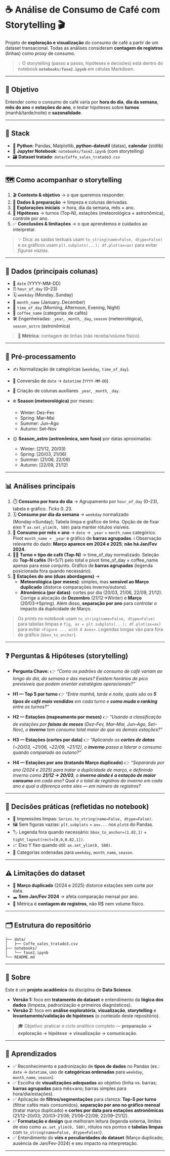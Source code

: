# ☕️ Análise de Consumo de Café com Storytelling 🎬

Projeto de **exploração e visualização** do consumo de café a partir de um dataset transacional. Todas as análises consideram **contagem de registros** (linhas) como *proxy* de consumo.

> 💡 O storytelling (passo a passo, hipóteses e decisões) está dentro do notebook **`notebooks/fase2.ipynb`** em células Markdown.

---

## 🎯 Objetivo

Entender como o consumo de café varia por **hora do dia**, **dia da semana**, **mês do ano** e **estações do ano**, e testar hipóteses sobre **turnos** (manhã/tarde/noite) e **sazonalidade**.

---

## 🧰 Stack

* 🐍 **Python**: Pandas, Matplotlib, **python-dateutil** (datas), **calendar** (stdlib)
* 📓 **Jupyter Notebook**: `notebooks/fase2.ipynb` (com storytelling)
* 🗃️ **Dataset tratado**: `data/Coffe_sales_tratado3.csv`

---

## 🗺️ Como acompanhar o storytelling

1. 🎬 **Contexto & objetivo** → o que queremos responder.
2. 🧹 **Dados & preparação** → limpeza e colunas derivadas.
3. 🔎 **Explorações iniciais** → hora, dia da semana, mês × ano.
4. 🧪 **Hipóteses** → turnos (Top‑N), estações (meteorológica × astronômica), controle por ano.
5. ✅ **Conclusões & limitações** → o que aprendemos e cuidados ao interpretar.

> ✨ Dica: as saídas textuais usam `to_string(name=False, dtype=False)` e os gráficos usam `plt.subplots(...); df.plot(ax=ax)` para evitar *figuras vazias*.

---

## 🧾 Dados (principais colunas)

* 📆 `date` (YYYY-MM-DD)
* ⏰ `hour_of_day` (0–23)
* 🗓️ `weekday` (Monday..Sunday)
* 📅 `month_name` (January..December)
* 🌇 `time_of_day` (Morning, Afternoon, Evening, Night)
* 🧉 `coffee_name` (categorias de cafés)
* 🛠️ Engenheiradas: `_year`, `_month`, `_day`, `season` (meteorológica), `season_astro` (astronômica)

> 📏 **Métrica**: contagem de linhas (não receita/volume físico).

---

## 🧼 Pré-processamento

* ✍️ Normalização de categóricas (`weekday`, `time_of_day`).
* 🔁 Conversão de `date` → `datetime` (`YYYY-MM-DD`).
* 🧱 Criação de colunas auxiliares `_year`, `_month`, `_day`.
* ❄️ **Season (meteorológica)** por meses:

  * Winter: Dez–Fev
  * Spring: Mar–Mai
  * Summer: Jun–Ago
  * Autumn: Set–Nov
* 🌞 **Season_astro (astronômica, sem fuso)** por datas aproximadas:

  * Winter: [21/12, 20/03)
  * Spring: [20/03, 21/06)
  * Summer: [21/06, 22/09)
  * Autumn: [22/09, 21/12)
---

## 📊 Análises principais

1. ⏱️ **Consumo por hora do dia** → Agrupamento por `hour_of_day` (0–23), tabela e gráfico. *Ticks* 0..23.
2. 🗓️ **Consumo por dia da semana** → `weekday` normalizado (Monday→Sunday); Tabela limpa e gráfico de linha. Opção de de fixar eixo Y `ax.set_ylim(0, 580)` para manter rótulos visíveis.
3. 📅 **Consumo por mês × ano** → `date` → `_year` + `month_name` categórico. Pivot `month_name × _year` e gráfico de **barras agrupadas**. ℹ️ Observação relevante do dado: **Março aparece em 2024 e 2025**; **não há Jan/Fev 2024**.
4. 👨‍🍳 **Turno × tipo de café (Top‑N)** → time_of_day normalizado. Seleção do **Top‑N cafés** (N=5/7) pelo total e pivot time_of_day × coffee_name apenas para esse conjunto. Gráfico de **barras agrupadas** (legenda posicionada fora quando necessário).
5. 🍂 **Estações do ano (duas abordagens)** →
   * **Meteorológica (por meses)**: simples, mas **sensível ao Março duplicado** (distorce comparações inverno/outono).
   * **Atronômica (por datas)**: cortes por dia (20/03, 21/06, 22/09, 21/12). Corrige a alocação de **Dezembro** (21/12→Winter) e **Março** (20/03→Spring).
     Além disso, **separação por ano** para controlar o impacto da duplicidade de Março.

> Os *prints* no notebook usam `to_string(name=False, dtype=False)` para tabelas limpas e `fig, ax = plt.subplots(...); df.plot(ax=ax)` para evitar `<Figure ... with 0 Axes>`. Legendas longas vão para fora do gráfico (`bbox_to_anchor`).

---

## ❓ Perguntas & Hipóteses (storytelling)

* **Pergunta Chave:**
  👉 *“Como os padrões de consumo de café variam ao longo do dia, da semana e dos meses? Existem horários de pico previsíveis que podem orientar estratégias operacionais?”*

* **H1 — Top 5 por turno**
  👉 *“Entre manhã, tarde e noite, quais são os **5 tipos de café mais vendidos** em cada turno e **como muda o ranking** entre os turnos?”*

* **H2 — Estações (mapeamento por meses)**
  👉 *“Usando a classificação de estações por **faixas de meses** (Dez–Fev, Mar–Mai, Jun–Ago, Set–Nov), o **inverno** tem consumo total maior do que as demais estações?”*

* **H3 — Estações (cortes por data)**
  👉 *“Aplicando os **cortes de datas** (~20/03, ~21/06, ~22/09, ~21/12), o **inverno** passa a liderar o consumo quando comparado ao outono?”*

* **H4 — Estações por ano (tratando Março duplicado)**
  👉 *“Separando por ano (2024 e 2025) para tratar a duplicidade de março, e definindo inverno como **21/12 → 20/03**, o **inverno ainda é a estação de maior consumo** em cada ano? Qual é o total de registros do inverno em cada ano e qual a diferença entre eles — em número de registros?*

---

## 🧠 Decisões práticas (refletidas no notebook)

* 🧾 Impressões limpas: `Series.to_string(name=False, dtype=False)`.
* 🖼️ Sem figuras vazias: `plt.subplots` + `ax=...` nos `plot`s do Pandas.
* 🏷️ Legenda fora quando necessário: `bbox_to_anchor=(1.02,1)` + `tight_layout(rect=[0,0,0.82,1])`.
* 📈 Eixo Y fixo quando útil: `ax.set_ylim(0, 580)`.
* 🧱 Categorias ordenadas para `weekday`, `month_name`, `season`.

---

## ⚠️ Limitações do dataset

* 🔁 **Março duplicado** (2024 e 2025) distorce estações sem corte por data.
* 🕳️ **Sem Jan/Fev 2024** → afeta comparação mensal por ano.
* 🧮 Métrica é **contagem de registros**, não R$ nem volume físico.

---

## 🗂️ Estrutura do repositório

```
├── data/
│   ├── Coffe_sales_tratado3.csv   
├── notebooks/
│   └── fase2.ipynb
└── README.md
```

---

## 📢 Sobre

Este é um **projeto acadêmico** da disciplina de **Data Science**.

* **Versão 1:** foco em **tratamento do dataset** e entendimento da **lógica dos dados** (limpeza, padronização e primeiros diagnósticos).
* **Versão 2:** foco em **análise exploratória**, **visualização**, **storytelling** e **levantamento/validação de hipóteses** (o conteúdo deste repositório).

> 🎓 Objetivo: praticar o ciclo analítico completo — **preparação → exploração → hipótese → visualização → comunicação**.

---

## 🎯 Aprendizados

* ✅ Reconhecimento e padronização de **tipos de dados** no Pandas (ex.: `date` → `datetime`, uso de **categóricas ordenadas** para `weekday`, `month_name`, `season`).
* ✅ Escolha de **visualizações adequadas** ao objetivo (linha vs. barras; **barras agrupadas** para mês×ano; barras simples para hora/dia/estações).
* ✅ Aplicação de **filtros/segmentações** para clareza: **Top-5 por turno** (filtrar cafés mais consumidos), **separação por ano no gráfico mensal** (tratar março duplicado) e **cortes por data para estações astronômicas** (21/12–20/03; 20/03–21/06; 21/06–22/09; 22/09–21/12).
* ✅ **Formatação e design** que melhoram leitura (legenda externa, limites de eixo como `ax.set_ylim(0, 580)`, rótulos nos pontos e **tabelas limpas** com `to_string(name=False, dtype=False)`).
* ✅ Entendimento do **viés e peculiaridades do dataset** (Março duplicado; ausência de Jan/Fev-2024) e seu impacto na interpretação.

---













